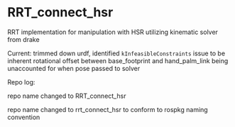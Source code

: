 # RRT_connect_hsr
RRT implementation for manipulation with HSR utilizing kinematic solver from drake

Current: trimmed down urdf, identified ```kInfeasibleConstraints``` issue to be inherent rotational offset between base_footprint and hand_palm_link being unaccounted for when pose passed to solver

Repo log:

repo name changed to RRT_connect_hsr

repo name changed to rrt_connect_hsr to conform to rospkg naming convention